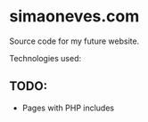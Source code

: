 simaoneves.com
==============

Source code for my future website.

Technologies used:


TODO:
-----
- Pages with PHP includes